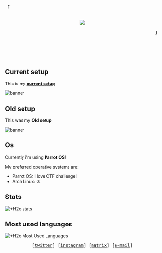 <!-- Xh4hn Aesthetic GitHub Profile -->
<div align="justify">

<!-- Profile -->
<p align="left"><strong><samp>「</samp></strong></p>
  <p align="center">
    <samp>
      <br>
        <image src="https://readme-typing-svg.herokuapp.com?font=Iosevka&duration=7000&size=15&color=6791c9&pause=1000&width=590&height=40&lines=~+%3E+.%2Fusr%2Fbin%2Fwhoami+%3E+I'm+%2BH2o%2C+an+Enthusiastic+and+CTF+player+➊">      
      <br>
    </samp>
  </p>
<p align="right"><strong><samp>」</samp></strong></p>

<br>

<h2></h2><br>

## Current setup

This is my [**current setup**](https://github.com/mazh2o/Dotfiles)

![banner](https://raw.githubusercontent.com/mazh2o/mazh2o/main/vault/setup-current.png)

## Old setup

This was my **Old setup**

![banner](https://raw.githubusercontent.com/mazh2o/mazh2o/main/vault/setup-old.png)
  
  
## Os

Currently i'm using **Parrot OS**! 

My preferred operative systems are:

- Parrot OS: I love CTF challenge!
- Arch Linux: ♔

## Stats

![+H2o stats](https://github-readme-stats.vercel.app/api?username=mazh2o&show_icons=true&theme=react&include_all_commits=true)  
  

## Most used languages

![+H2o Most Used Languages](https://github-readme-stats.vercel.app/api/top-langs/?username=mazh2o&theme=react&layout=compact&hide=HTML)


<!-- Contact Me -->
<p align="center">
  <samp>
    [<a href="#">twitter</a>]
    [<a href="#">instagram</a>]
    [<a href="#">matrix</a>]
    [<a href="#">e-mail</a>]
  </samp>
</p>




